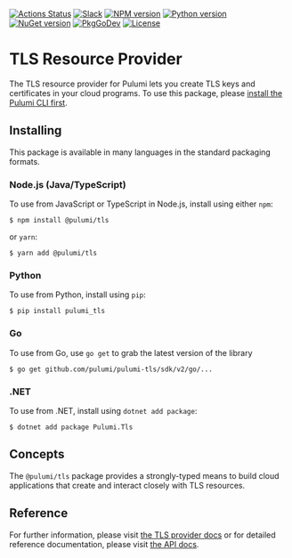 [![Actions Status](https://github.com/pulumi/pulumi-tls/workflows/master/badge.svg)](https://github.com/pulumi/pulumi-tls/actions)
[![Slack](http://www.pulumi.com/images/docs/badges/slack.svg)](https://slack.pulumi.com)
[![NPM version](https://badge.fury.io/js/%40pulumi%2Ftls.svg)](https://www.npmjs.com/package/@pulumi/tls)
[![Python version](https://badge.fury.io/py/pulumi-tls.svg)](https://pypi.org/project/pulumi-tls)
[![NuGet version](https://badge.fury.io/nu/pulumi.tls.svg)](https://badge.fury.io/nu/pulumi.tls)
[![PkgGoDev](https://pkg.go.dev/badge/github.com/pulumi/pulumi-tls/sdk/v4/go)](https://pkg.go.dev/github.com/pulumi/pulumi-tls/sdk/v4/go)
[![License](https://img.shields.io/npm/l/%40pulumi%2Fpulumi.svg)](https://github.com/pulumi/pulumi-tls/blob/master/LICENSE)

# TLS Resource Provider

The TLS resource provider for Pulumi lets you create TLS keys and certificates in your cloud programs.  To use
this package, please [install the Pulumi CLI first](https://pulumi.io/).

## Installing

This package is available in many languages in the standard packaging formats.

### Node.js (Java/TypeScript)

To use from JavaScript or TypeScript in Node.js, install using either `npm`:

    $ npm install @pulumi/tls

or `yarn`:

    $ yarn add @pulumi/tls

### Python

To use from Python, install using `pip`:

    $ pip install pulumi_tls

### Go

To use from Go, use `go get` to grab the latest version of the library

    $ go get github.com/pulumi/pulumi-tls/sdk/v2/go/...

### .NET

To use from .NET, install using `dotnet add package`:

    $ dotnet add package Pulumi.Tls

## Concepts

The `@pulumi/tls` package provides a strongly-typed means to build cloud applications that create
and interact closely with TLS resources.

## Reference


For further information, please visit [the TLS provider docs](https://www.pulumi.com/docs/intro/cloud-providers/tls) or for detailed reference documentation, please visit [the API docs](https://www.pulumi.com/docs/reference/pkg/tls).
